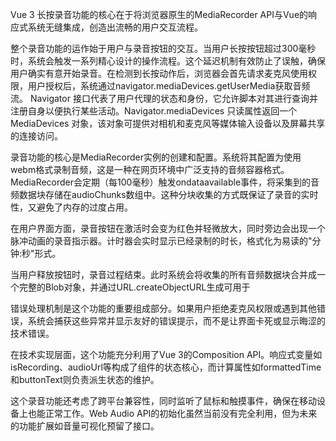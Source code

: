 Vue 3 长按录音功能的核心在于将浏览器原生的MediaRecorder API与Vue的响应式系统无缝集成，创造出流畅的用户交互流程。

整个录音功能的运作始于用户与录音按钮的交互。当用户长按按钮超过300毫秒时，系统会触发一系列精心设计的操作流程。这个延迟机制有效防止了误触，确保用户确实有意开始录音。在检测到长按动作后，浏览器会首先请求麦克风使用权限，用户授权后，系统通过navigator.mediaDevices.getUserMedia获取音频流。
Navigator 接口代表了用户代理的状态和身份，它允许脚本对其进行查询并注册自身以便执行某些活动。Navigator.mediaDevices 只读属性返回一个 MediaDevices 对象，该对象可提供对相机和麦克风等媒体输入设备以及屏幕共享的连接访问。

录音功能的核心是MediaRecorder实例的创建和配置。系统将其配置为使用webm格式录制音频，这是一种在网页环境中广泛支持的音频容器格式。MediaRecorder会定期（每100毫秒）触发ondataavailable事件，将采集到的音频数据块存储在audioChunks数组中。这种分块收集的方式既保证了录音的实时性，又避免了内存的过度占用。

在用户界面方面，录音按钮在激活时会变为红色并轻微放大，同时旁边会出现一个脉冲动画的录音指示器。计时器会实时显示已经录制的时长，格式化为易读的"分钟:秒"形式。

当用户释放按钮时，录音过程结束。此时系统会将收集的所有音频数据块合并成一个完整的Blob对象，并通过URL.createObjectURL生成可用于<audio>元素播放的URL。这个设计使得录音完成后可以立即回放，无需等待上传或处理。同时提供的下载功能让用户能够将录音保存为webm格式的文件，文件名自动包含时间戳以便区分不同录音。

错误处理机制是这个功能的重要组成部分。如果用户拒绝麦克风权限或遇到其他错误，系统会捕获这些异常并显示友好的错误提示，而不是让界面卡死或显示晦涩的技术错误。

在技术实现层面，这个功能充分利用了Vue 3的Composition API。响应式变量如isRecording、audioUrl等构成了组件的状态核心，而计算属性如formattedTime和buttonText则负责派生状态的维护。

这个录音功能还考虑了跨平台兼容性，同时监听了鼠标和触摸事件，确保在移动设备上也能正常工作。Web Audio API的初始化虽然当前没有完全利用，但为未来的功能扩展如音量可视化预留了接口。


